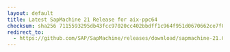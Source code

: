 ```yaml
---
layout: default
title: Latest SapMachine 21 Release for aix-ppc64
checksum: sha256 7115593295db43fcc97020cc402bbdff1c964f951d0670662ce7f0a4ef68ea1c
redirect_to:
  - https://github.com/SAP/SapMachine/releases/download/sapmachine-21.0.4/sapmachine-jre-21.0.4_aix-ppc64_bin.tar.gz
---
```

